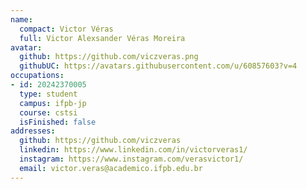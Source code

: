 ```yaml
---
name:
  compact: Victor Véras
  full: Victor Alexsander Véras Moreira
avatar:
  github: https://github.com/viczveras.png
  githubUC: https://avatars.githubusercontent.com/u/60857603?v=4
occupations:
- id: 20242370005
  type: student
  campus: ifpb-jp
  course: cstsi
  isFinished: false
addresses:
  github: https://github.com/viczveras
  linkedin: https://www.linkedin.com/in/victorveras1/
  instagram: https://www.instagram.com/verasvictor1/
  email: victor.veras@academico.ifpb.edu.br
---
```

